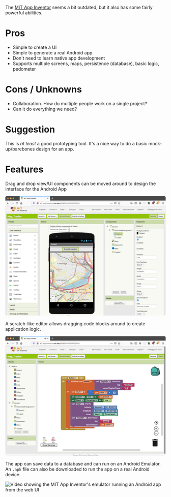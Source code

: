 The [MIT App Inventor](http://ai2.appinventor.mit.edu) seems a bit outdated, but it also has some fairly powerful abilities.

# Pros

* Simple to create a UI
* Simple to generate a real Android app
* Don't need to learn native app development
* Supports multiple screens, maps, persistence (database), basic logic, pedometer

# Cons / Unknowns

* Collaboration. How do multiple people work on a single project?
* Can it do everything we need?

# Suggestion

This is _at least_ a good prototyping tool. It's a nice way to do a basic mock-up/barebones design for an app.

# Features

Drag and drop view/UI components can be moved around to design the interface for the Android App

![screenshot showing the MIT App Inventor's WYSIWYG editor](pwa-design.png)

A scratch-like editor allows dragging code blocks around to create application logic.

![screenshot showing the MIT App Inventor's scratch-like code editor](pwa-code.png)

The app can save data to a database and can run on an Android Emulator. An `.apk` file can also be downloaded to run the app on a real Android device.

![Video showing the MIT App Inventor's emulator running an Android app from the web UI](mit.gif)
